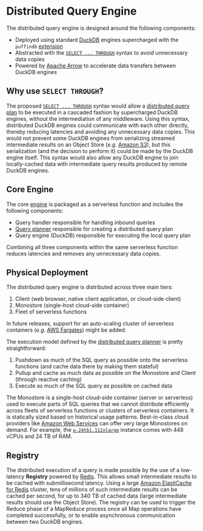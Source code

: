 # Distributed Query Engine
The distributed query engine is designed around the following components:
- Deployed using standard [DuckDB](https://duckdb.org/) engines supercharged with the `puffindb` [extension](https://duckdb.org/docs/extensions/overview)
- Abstracted with the [`SELECT ... THROUGH`](../EDDI.md#implementation) syntax to avoid unnecessary data copies
- Powered by [Apache Arrow](https://arrow.apache.org/) to accelerate data transfers between DuckDB engines

## Why use `SELECT THROUGH`?
The proposed [`SELECT ... THROUGH`](../EDDI.md#implementation) syntax would allow a [distributed query plan](Query%20Planner.md) to be executed in a cascaded fashion by supercharged DuckDB engines, without the intermediation of any middleware. Using this syntax, distributed DuckDB engines could communicate with each other directly, thereby reducing latencies and avoiding any unnecessary data copies. This would not prevent some DuckDB engines from serializing streamed intermediate results on an Object Store (*e.g.* [Amazon S3](https://aws.amazon.com/s3/)), but this serialization (and the decision to perform it) could be made by the DuckDB engine itself. This syntax would also allow any DuckDB engine to join locally-cached data with intermediate query results produced by remote DuckDB engines.

## Core Engine
The core [engine](../functions/engine/README.md) is packaged as a serverless function and includes the following components:
- Query handler responsible for handling inbound queries
- [Query planner](Query%20Planner.md) responsible for creating a distributed query plan
- Query engine (DuckDB) responsible for executing the local query plan

Combining all three components within the same serverless function reduces latencies and removes any unnecessary data copies.

## Physical Deployment
The distributed query engine is distributed across three main tiers:
1. Client (web browser, native client application, or cloud-side client)
2. Monostore (single-host cloud-side container)
3. Fleet of serverless functions

In future releases, support for an auto-scaling cluster of serverless containers (*e.g.* [AWS Fargates](https://aws.amazon.com/fargate/)) might be added.

The execution model defined by the [distributed query planner](Query%20Planner.md) is pretty straightforward:
1. Pushdown as much of the SQL query as possible onto the serverless functions (and cache data there by making them stateful)
2. Pullup and cache as much data as possible on the Monostore and Client (through reactive caching)
3. Execute as much of the SQL query as possible on cached data

The Monostore is a single-host cloud-side container (server or serverless) used to execute parts of SQL queries that we cannot distribute efficiently across fleets of serverless functions or clusters of serverless containers. It is statically sized based on historical usage patterns. Best-in-class cloud providers like [Amazon Web Services](https://aws.amazon.com/) can offer very large Monostores on demand. For example, the [`u-24tb1.112xlarge`](https://aws.amazon.com/ec2/instance-types/high-memory/) instance comes with 448 vCPUs and 24 TB of RAM.

## Registry
The distributed execution of a query is made possible by the use of a low-latency **Registry** powered by [Redis](https://redis.io/). This allows small intermediate results to be cached with submillisecond latency. Using a large [Amazon ElastiCache for Redis](https://aws.amazon.com/elasticache/redis/) cluster, tens of millions of such intermediate results can be cached per second, for up to 340 TB of cached data (large intermediate results should use the Object Store). The registry can be used to trigger the Reduce phase of a MapReduce process once all Map operations have completed successfully, or to enable asynchronous communication between two DuckDB engines.
